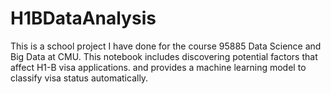 # H1BDataAnalysis
This is a school project I have done for the course 95885 Data Science and Big Data at CMU. This notebook includes discovering potential factors that affect H1-B visa applications. and provides a machine learning model to classify visa status automatically.

